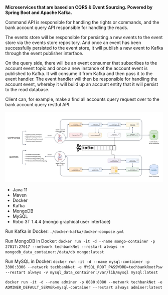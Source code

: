 **Microservices that are based on CQRS & Event Sourcing.
Powered by Spring Boot and Apache Kafka.**

Command API is responsible for handling the rights or commands, and the bank account query API responsible for handling the reads.

The events store will be responsible for persisting a new events to the event store via the events store repository. And once an event has been successfully persisted to the event store, it will publish a new event to Kafka through the event publisher interface.

On the query side, there will be an event consumer that subscribes to the account event topic and once a new instance of the account event is published to Kafka. It will consume it from Kafka and then pass it to the event handler. The event handler will then be responsible for handling the account event, whereby it will build up an account entity that it will persist to the read database.

Client can, for example, make a find all accounts query request over to the bank account query restful API.

![pic-01](https://raw.githubusercontent.com/AdilhanKaikenov/bank-account-project/main/architecture/architecture_pic.jpg)


- Java 11
- Maven
- Docker
- Kafka
- MongoDB
- MySQL
- Robo 3T 1.4.4 (mongo graphical user interface)

Run Kafka in Docker: `./docker-kafka/docker-compose.yml`

Run MongoDB in Docker:
``
docker run -it -d --name mongo-container -p 27017:27017 --network techbankNet --restart always -v mongodb_data_container:/data/db mongo:latest
``

Run MySQL in Docker:
``
docker run -it -d --name mysql-container -p 3306:3306 --network techbankNet -e MYSQL_ROOT_PASSWORD=techbankRootPsw --restart always -v mysql_data_container:/var/lib/mysql mysql:latest
``

``
docker run -it -d --name adminer -p 8080:8080 --network techbankNet -e ADMINER_DEFAULT_SERVER=mysql-container --restart always adminer:latest
``